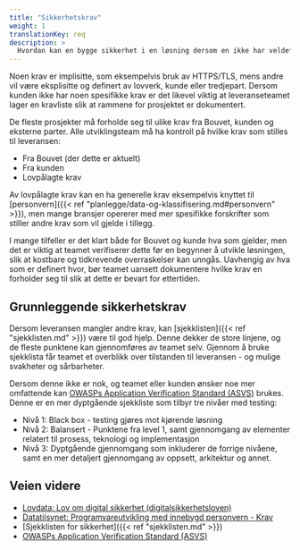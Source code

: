 ```yaml
---
title: "Sikkerhetskrav"
weight: 1
translationKey: req
description: >
  Hvordan kan en bygge sikkerhet i en løsning dersom en ikke har veldefinerte sikkerhetskrav? 
---
```

Noen krav er implisitte, som eksempelvis bruk av HTTPS/TLS, mens andre vil være eksplisitte og definert av lovverk, kunde eller tredjepart. Dersom kunden ikke har noen spesifikke krav er det likevel viktig at leveranseteamet lager en kravliste slik at rammene for prosjektet er dokumentert. 

De fleste prosjekter må forholde seg til ulike krav fra Bouvet, kunden og eksterne parter. Alle utviklingsteam må ha kontroll på hvilke krav som stilles til leveransen:
* Fra Bouvet (der dette er aktuelt)
* Fra kunden
* Lovpålagte krav

Av lovpålagte krav kan en ha generelle krav eksempelvis knyttet til [personvern]({{< ref "planlegge/data-og-klassifisering.md#personvern" >}}), men mange bransjer opererer med mer spesifikke forskrifter som stiller andre krav som vil gjelde i tillegg. 

I mange tilfeller er det klart både for Bouvet og kunde hva som gjelder, men det er viktig at teamet verifiserer dette før en begynner å utvikle løsningen, slik at kostbare og tidkrevende overraskelser kan unngås. Uavhengig av hva som er definert hvor, bør teamet uansett dokumentere hvilke krav en forholder seg til slik at dette er bevart for ettertiden. 

## Grunnleggende sikkerhetskrav

Dersom leveransen mangler andre krav, kan [sjekklisten]({{< ref "sjekklisten.md" >}}) være til god hjelp. Denne dekker de store linjene, og de fleste punktene kan gjennomføres av teamet selv. Gjennom å bruke sjekklista får teamet et overblikk over tilstanden til leveransen - og mulige svakheter og sårbarheter.

Dersom denne ikke er nok, og teamet eller kunden ønsker noe mer omfattende kan [OWASPs Application Verification Standard (ASVS)](https://owasp.org/www-project-application-security-verification-standard/) brukes. Denne er en mer dyptgående sjekkliste som tilbyr tre nivåer med testing: 
* Nivå 1: Black box - testing gjøres mot kjørende løsning
* Nivå 2: Balansert - Punktene fra level 1, samt gjennomgang av elementer relatert til prosess, teknologi og implementasjon 
* Nivå 3: Dyptgående gjennomgang som inkluderer de forrige nivåene, samt en mer detaljert gjennomgang av oppsett, arkitektur og annet. 


## Veien videre
* [Lovdata: Lov om digital sikkerhet (digitalsikkerhetsloven)](https://lovdata.no/dokument/NL/lov/2023-12-20-108)
* [Datatilsynet: Programvareutvikling med innebygd personvern - Krav](https://www.datatilsynet.no/rettigheter-og-plikter/virksomhetenes-plikter/programvareutvikling-med-innebygd-personvern/krav/)
* [Sjekklisten for sikkerhet]({{< ref "sjekklisten.md" >}})
* [OWASPs Application Verification Standard (ASVS)](https://owasp.org/www-project-application-security-verification-standard/)
